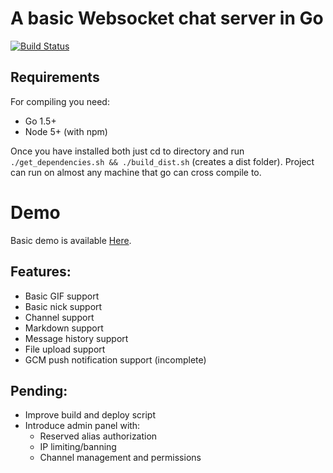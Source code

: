 # A basic Websocket chat server in Go

[![Build Status](https://semaphoreci.com/api/v1/projects/bb232bf4-f866-4d30-a526-218e9f3aed5b/647934/badge.svg)](https://semaphoreci.com/maxpert/raspchat)

## Requirements
For compiling you need:
 * Go 1.5+
 * Node 5+ (with npm)

Once you have installed both just cd to directory and run ```./get_dependencies.sh && ./build_dist.sh``` (creates a dist folder). Project can run on almost any machine that go can cross compile to.

# Demo

Basic demo is available [Here](http://beta.raspchat.com).

## Features:

 * Basic GIF support
 * Basic nick support
 * Channel support
 * Markdown support
 * Message history support
 * File upload support
 * GCM push notification support (incomplete)


## Pending:

 * Improve build and deploy script
 * Introduce admin panel with:
   * Reserved alias authorization
   * IP limiting/banning
   * Channel management and permissions
